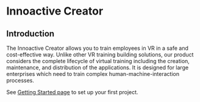 # Innoactive Creator

## Introduction

The Innoactive Creator allows you to train employees in VR in a safe and cost-effective way. Unlike other VR training building solutions, our product considers the complete lifecycle of virtual training including the creation, maintenance, and distribution of the applications. It is designed for large enterprises which need to train complex human-machine-interaction processes.

See [Getting Started page](getting-started/index.md) to set up your first project.
